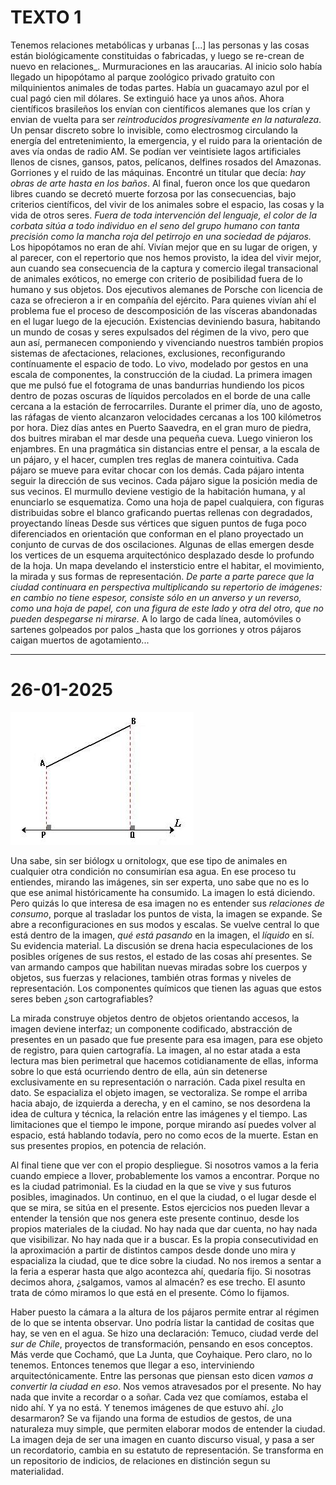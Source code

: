 
# __TEXTO 1__

Tenemos relaciones metabólicas y urbanas [...] las personas y las cosas están biológicamente constituidas o fabricadas, y luego se re-crean de nuevo en relaciones_. Murmuraciones en las araucarias. Al inicio solo había llegado un hipopótamo al parque zoológico privado gratuito con milquinientos animales de todas partes. Había un guacamayo azul por el cual pagó cien mil dólares. Se extinguió hace ya unos años. Ahora científicos brasileños los envían con científicos alemanes que los crían y envian de vuelta para ser _reintroducidos progresivamente en la naturaleza_. Un pensar discreto sobre lo invisible, como electrosmog circulando la energía del entretenimiento, la emergencia, y el ruido para la orientación de aves vía ondas de radio AM. Se podían ver veintisiete lagos artificiales llenos de cisnes, gansos, patos, pelícanos, delfines rosados del Amazonas. Gorriones y el ruido de las máquinas. Encontré un titular que decía: _hay obras de arte hasta en los baños_. Al final, fueron once los que quedaron libres cuando se decretó muerte forzosa por las consecuencias, bajo criterios científicos, del vivir de los animales sobre el espacio, las cosas y la vida de otros seres.  _Fuera de toda intervención del lenguaje, el color de la corbata sitúa a todo individuo en el seno del grupo humano con tanta precisión como la mancha roja del petirrojo en una sociedad de pájaros._ Los hipopótamos no eran de ahí. Vivían mejor que en su lugar de origen, y al parecer, con el repertorio que nos hemos provisto, la idea del vivir mejor, aun cuando sea consecuencia de la captura y comercio ilegal transacional de animales exóticos, no emerge con criterio de posibilidad fuera de lo humano y sus objetos. Dos ejecutivos alemanes de Porsche con licencia de caza se ofrecieron a ir en compañía del ejército. Para quienes vivían ahí el problema fue el proceso de descomposición de las vísceras abandonadas en el lugar luego de la ejecución. Existencias deviniendo basura, habitando un mundo de cosas y seres expulsados del régimen de la vivo, pero que aun así, permanecen componiendo y vivenciando nuestros también propios sistemas de afectaciones, relaciones, exclusiones, reconfigurando contínuamente el espacio de todo. Lo vivo, modelado por gestos en una escala de componentes, la construcción de la ciudad. La primera imagen que me pulsó fue el fotograma de unas bandurrias hundiendo los picos dentro de pozas oscuras de líquidos percolados en el borde de una calle cercana a la estación de ferrocarriles. Durante el primer día, uno de agosto, las ráfagas de viento alcanzaron velocidades cercanas a los 100 kilómetros por hora. Diez días antes en Puerto Saavedra, en el gran muro de piedra, dos buitres miraban el mar desde una pequeña cueva. Luego vinieron los enjambres. En una pragmática sin distancias entre el pensar, a la escala de un pájaro, y el hacer, cumplen tres reglas de manera cointuitiva. Cada pájaro se mueve para evitar chocar con los demás. Cada pájaro intenta seguir la dirección de sus vecinos. Cada pájaro sigue la posición media de sus vecinos. El murmullo deviene vestigio de la habitación humana, y al enunciarlo se esquematiza. Como una hoja de papel cualquiera, con figuras distribuidas sobre el blanco graficando puertas rellenas con degradados, proyectando líneas Desde sus vértices que siguen puntos de fuga poco diferenciados en orientación que conforman en el plano proyectado un conjunto de curvas de dos oscilaciones. Algunas de ellas emergen desde los vertices de un esquema arquitectónico desplazado desde lo profundo de la hoja. Un mapa develando el instersticio entre el habitar, el movimiento, la mirada y sus formas de representación. _De parte a parte parece que la ciudad continuara en perspectiva multiplicando su repertorio de imágenes: en cambio no tiene espesor, consiste sólo en un anverso y un reverso, como una hoja de papel, con una figura de este lado y otra del otro, que no pueden despegarse ni mirarse._ A lo largo de cada línea, automóviles o sartenes golpeados por palos _hasta que los gorriones y otros pájaros caigan muertos de agotamiento...

---

# __26-01-2025__

![](Proyeccion.JPG)

Una sabe, sin ser biólogx u ornitologx, que ese tipo de animales en cualquier otra condición no consumirían esa agua. En ese proceso tu entiendes, mirando las imágenes, sin ser experta, uno sabe que no es lo que ese animal históricamente ha consumido. La imagen lo está diciendo. Pero quizás lo que interesa de esa imagen no es entender sus _relaciones de consumo_, porque al trasladar los puntos de vista, la imagen se expande. Se abre a reconfiguraciones en sus modos y escalas. Se vuelve central lo que está dentro de la imagen, _qué está pasando_ en la imagen, el _líquido_ en sí. Su evidencia material. La discusión se drena hacia especulaciones de los posibles orígenes de sus restos, el estado de las cosas ahí presentes. Se van armando campos que habilitan nuevas miradas sobre los cuerpos y objetos, sus fuerzas y relaciones, también otras formas y niveles de representación. Los componentes químicos que tienen las aguas que estos seres beben ¿son cartografiables?

La mirada construye objetos dentro de objetos orientando accesos, la imagen deviene interfaz; un componente codificado, abstracción de presentes en un pasado que fue presente para esa imagen, para ese objeto de registro, para quien cartografía. La imagen, al no estar atada a esta lectura mas bien perimetral que hacemos cotidianamente de ellas, informa sobre lo que está ocurriendo dentro de ella, aún sin detenerse exclusivamente en su representación o narración. Cada pixel resulta en dato. Se espacializa el objeto imagen, se vectoraliza. Se rompe el arriba hacia abajo, de izquierda a derecha, y en el camino, se nos desordena la idea de cultura y técnica, la relación entre las imágenes y el tiempo. Las limitaciones que el tiempo le impone, porque mirando así puedes volver al espacio, está hablando todavía, pero no como ecos de la muerte. Estan en sus presentes propios, en potencia de relación.

Al final tiene que ver con el propio despliegue. Si nosotros vamos a la feria cuando empiece a llover, probablemente los vamos a encontrar. Porque no es la ciudad patrimonial. Es la ciudad en la que se vive y sus futuros posibles, imaginados. Un continuo, en el que la ciudad, o el lugar desde el que se mira, se sitúa en el presente. Estos ejercicios nos pueden llevar a entender la tensión que nos genera este presente continuo, desde los propios materiales de la ciudad. No hay nada que dar cuenta, no hay nada que visibilizar. No hay nada que ir a buscar. Es la propia consecutividad en la aproximación a partir de distintos campos desde donde uno mira y espacializa la ciudad, que te dice sobre la ciudad. No nos iremos a sentar a la feria a esperar hasta que algo acontezca ahí, quedaría fijo. Si nosotras decimos ahora, ¿salgamos, vamos al almacén? es ese trecho. El asunto trata de cómo miramos lo que está en el presente. Cómo lo fijamos.

Haber puesto la cámara a la altura de los pájaros permite entrar al régimen de lo que se intenta observar. Uno podría listar la cantidad de cositas que hay, se ven en el agua. Se hizo una declaración: Temuco, ciudad verde del _sur de Chile_, proyectos de transformación, pensando en esos conceptos. Más verde que Cochamó, que La Junta, que Coyhaique. Pero claro, no lo tenemos. Entonces tenemos que llegar a eso, interviniendo arquitectónicamente. Entre las personas que piensan esto dicen _vamos a convertir la ciudad en eso_. Nos vemos atravesados por el presente. No hay nada que invite a recordar o a soñar. Cada vez que comíamos, estaba el nido ahí. Y ya no está. Y tenemos imágenes de que estuvo ahí. ¿lo desarmaron? Se va fijando una forma de estudios de gestos, de una naturaleza muy simple, que permiten elaborar modos de entender la ciudad. La imagen deja de ser una imagen en cuanto discurso visual, y pasa a ser un recordatorio, cambia en su estatuto de representación. Se transforma en un repositorio de indicios, de relaciones en distinción segun su materialidad.